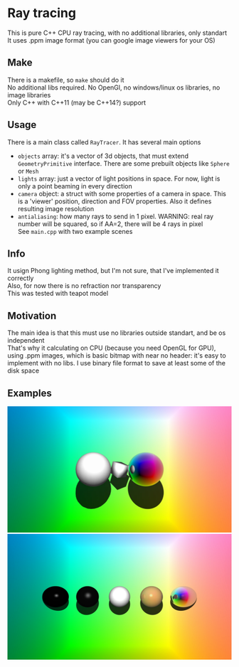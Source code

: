 # Ray tracing  
This is pure C++ CPU ray tracing, with no additional libraries, only standart  
It uses .ppm image format (you can google image viewers for your OS)  

## Make  
There is a makefile, so `make` should do it  
No additional libs required. No OpenGl, no windows/linux os libraries, no image libraries  
Only C++ with C++11 (may be C++14?) support

## Usage  
There is a main class called `RayTracer`. It has several main options  
* `objects` array: it's a vector of 3d objects, that must extend `GeometryPrimitive` interface. There are some prebuilt objects like `Sphere` or `Mesh`  
* `lights` array: just a vector of light positions in space. For now, light is only a point beaming in every direction  
* `camera` object: a struct with some properties of a camera in space. This is a 'viewer' position, direction and FOV properties. Also it defines resulting image resolution  
* `antialiasing`: how many rays to send in 1 pixel. WARNING: real ray number will be squared, so if AA=2, there will be 4 rays in pixel  
See `main.cpp` with two example scenes  

## Info  
It usign Phong lighting method, but I'm not sure, that I've implemented it correctly  
Also, for now there is no refraction nor transparency  
This was tested with teapot model  

## Motivation  
The main idea is that this must use no libraries outside standart, and be os independent  
That's why it calculating on CPU (because you need OpenGL for GPU), using .ppm images, which is basic bitmap with near no header: it's easy to implement with no libs. I use binary file format to save at least some of the disk space 

## Examples
![scene1](https://github.com/Masafi/raytracing/raw/master/examples/scene1.jpg)
![scene2](https://github.com/Masafi/raytracing/raw/master/examples/scene2.jpg)
